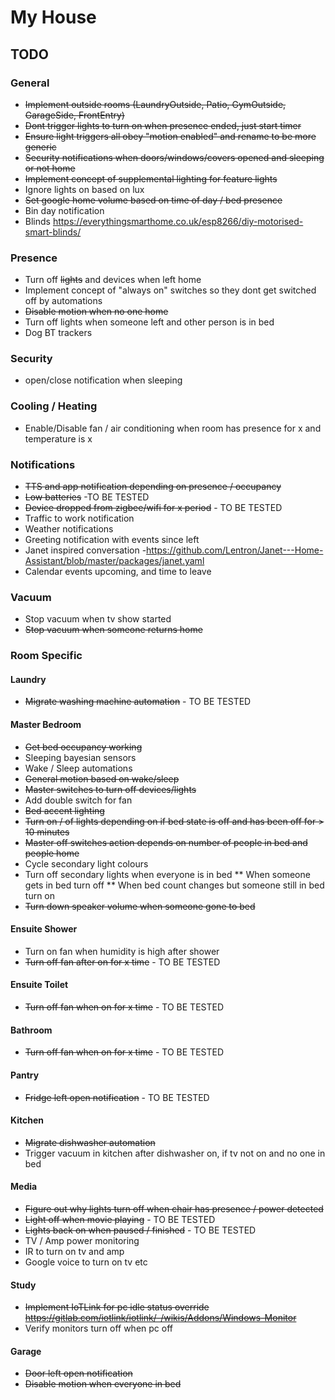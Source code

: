 # My House

## TODO

### General
* ~~Implement outside rooms (LaundryOutside, Patio, GymOutside, GarageSide, FrontEntry)~~
* ~~Dont trigger lights to turn on when presence ended, just start timer~~
* ~~Ensure light triggers all obey "motion enabled" and rename to be more generic~~
* ~~Security notifications when doors/windows/covers opened and sleeping or not home~~
* ~~Implement concept of supplemental lighting for feature lights~~
* Ignore lights on based on lux
* ~~Set google home volume based on time of day / bed presence~~
* Bin day notification
* Blinds https://everythingsmarthome.co.uk/esp8266/diy-motorised-smart-blinds/

### Presence
* Turn off ~~lights~~ and devices when left home
* Implement concept of "always on" switches so they dont get switched off by automations
* ~~Disable motion when no one home~~
* Turn off lights when someone left and other person is in bed
* Dog BT trackers

### Security
* open/close notification when sleeping

### Cooling / Heating
* Enable/Disable fan / air conditioning when room has presence for x and temperature is x

### Notifications
* ~~TTS and app notification depending on presence / occupancy~~
* ~~Low batteries~~ -TO BE TESTED
* ~~Device dropped from zigbee/wifi for x period~~ - TO BE TESTED
* Traffic to work notification
* Weather notifications
* Greeting notification with events since left
* Janet inspired conversation -https://github.com/Lentron/Janet---Home-Assistant/blob/master/packages/janet.yaml
* Calendar events upcoming, and time to leave

### Vacuum
* Stop vacuum when tv show started
* ~~Stop vacuum when someone returns home~~

### Room Specific

#### Laundry
* ~~Migrate washing machine automation~~ - TO BE TESTED

#### Master Bedroom
* ~~Get bed occupancy working~~
* Sleeping bayesian sensors
* Wake / Sleep automations
* ~~General motion based on wake/sleep~~
* ~~Master switches to turn off devices/lights~~
* Add double switch for fan
* ~~Bed accent lighting~~
* ~~Turn on / of lights depending on if bed state is off and has been off for > 10 minutes~~
* ~~Master off switches action depends on number of people in bed and people home~~
* Cycle secondary light colours
* Turn off secondary lights when everyone is in bed
** When someone gets in bed turn off
** When bed count changes but someone still in bed turn on
* ~~Turn down speaker volume when someone gone to bed~~

#### Ensuite Shower
* Turn on fan when humidity is high after shower
* ~~Turn off fan after on for x time~~  - TO BE TESTED

#### Ensuite Toilet
* ~~Turn off fan when on for x time~~ - TO BE TESTED

#### Bathroom
* ~~Turn off fan when on for x time~~ - TO BE TESTED

#### Pantry
* ~~Fridge left open notification~~ -  TO BE TESTED

#### Kitchen
* ~~Migrate dishwasher automation~~
* Trigger vacuum in kitchen after dishwasher on, if tv not on and no one in bed

#### Media
* ~~Figure out why lights turn off when chair has presence / power detected~~
* ~~Light off when movie playing~~ - TO BE TESTED
* ~~Lights back on when paused / finished~~ - TO BE TESTED
* TV / Amp power monitoring
* IR to turn on tv and amp
* Google voice to turn on tv etc

#### Study
* ~~Implement IoTLink for pc idle status override https://gitlab.com/iotlink/iotlink/-/wikis/Addons/Windows-Monitor~~
* Verify monitors turn off when pc off

#### Garage
* ~~Door left open notification~~
* ~~Disable motion when everyone in bed~~
